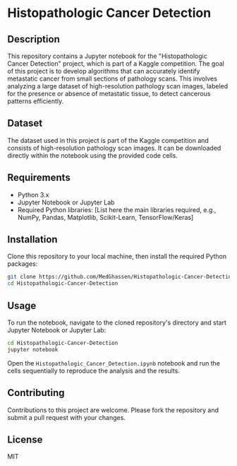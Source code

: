 # Histopathologic Cancer Detection

## Description
This repository contains a Jupyter notebook for the "Histopathologic Cancer Detection" project, which is part of a Kaggle competition. The goal of this project is to develop algorithms that can accurately identify metastatic cancer from small sections of pathology scans. This involves analyzing a large dataset of high-resolution pathology scan images, labeled for the presence or absence of metastatic tissue, to detect cancerous patterns efficiently.

## Dataset
The dataset used in this project is part of the Kaggle competition and consists of high-resolution pathology scan images. It can be downloaded directly within the notebook using the provided code cells.

## Requirements
- Python 3.x
- Jupyter Notebook or Jupyter Lab
- Required Python libraries: [List here the main libraries required, e.g., NumPy, Pandas, Matplotlib, Scikit-Learn, TensorFlow/Keras]

## Installation
Clone this repository to your local machine, then install the required Python packages:

```bash
git clone https://github.com/MedGhassen/Histopathologic-Cancer-Detection
cd Histopathologic-Cancer-Detection
```

## Usage
To run the notebook, navigate to the cloned repository's directory and start Jupyter Notebook or Jupyter Lab:

```bash
cd Histopathologic-Cancer-Detection
jupyter notebook
```

Open the `Histopathologic_Cancer_Detection.ipynb` notebook and run the cells sequentially to reproduce the analysis and the results.

## Contributing
Contributions to this project are welcome. Please fork the repository and submit a pull request with your changes.

## License
MIT